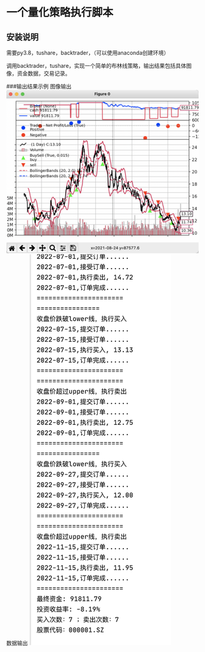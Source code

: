 # 一个量化策略执行脚本

## 安装说明
需要py3.8，tushare，backtrader，（可以使用anaconda创建环境）

调用backtrader，tushare，实现一个简单的布林线策略，输出结果包括具体图像，资金数据，交易记录。

###输出结果示例
图像输出
![ouput1](.idea/结果输出.png)
数据输出
![output2](.idea/输出结果2.png)
